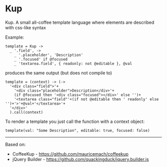 # Kup

Kup. A small all-coffee template language where elements are described with
css-like syntax

Example:

    template = Kup ->
      _ '.field', ->
        _ '.placeholder', 'Description'
        _ '.focused' if @focused
        _ 'textarea.field', { readonly: not @editable }, @val

produces the same output (but does not compile to)

    template = (context) -> (->
      '<div class="field">'+
        '<div class="placeholder">Description</div>'+
        (if @focused then '<div class="focused"></div>' else '')+
        '<textarea class="field"'+(if not @editable then ' readonly' else '')+'>'+@val+'</textarea>'+
      '</div>'
      ).call(context)

To render a template you just call the function with a context object:

    template(val: "Some Description", editable: true, focused: false)

---

Based on:

* CoffeeKup - <https://github.com/mauricemach/coffeekup>
* jQuery Builder - <https://github.com/quackingduck/jquery.builder.js>
